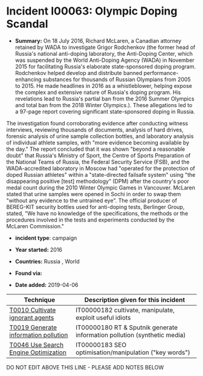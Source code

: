 # Incident I00063: Olympic Doping Scandal

* **Summary:** On 18 July 2016, Richard McLaren, a Canadian attorney retained by WADA to investigate Grigor Rodchenkov (the former head of Russia's national anti-doping laboratory, the Anti-Doping Center, which was suspended by the World Anti-Doping Agency (WADA) in November 2015 for facilitating Russia's elaborate state-sponsored doping program. Rodchenkov helped develop and distribute banned performance-enhancing substances for thousands of Russian Olympians from 2005 to 2015. He made headlines in 2016 as a whistleblower, helping expose the complex and extensive nature of Russia's doping program. His revelations lead to Russia's partial ban from the 2016 Summer Olympics and total ban from the 2018 Winter Olympics.). These allegations led to a 97-page report covering significant state-sponsored doping in Russia. 

The investigation found corroborating evidence after conducting witness interviews, reviewing thousands of documents, analysis of hard drives, forensic analysis of urine sample collection bottles, and laboratory analysis of individual athlete samples, with "more evidence becoming available by the day." The report concluded that it was shown "beyond a reasonable doubt" that Russia's Ministry of Sport, the Centre of Sports Preparation of the National Teams of Russia, the Federal Security Service (FSB), and the WADA-accredited laboratory in Moscow had "operated for the protection of doped Russian athletes" within a "state-directed failsafe system" using "the disappearing positive [test] methodology" (DPM) after the country's poor medal count during the 2010 Winter Olympic Games in Vancouver. McLaren stated that urine samples were opened in Sochi in order to swap them "without any evidence to the untrained eye". The official producer of BEREG-KIT security bottles used for anti-doping tests, Berlinger Group, stated, "We have no knowledge of the specifications, the methods or the procedures involved in the tests and experiments conducted by the McLaren Commission."

* **incident type**: campaign

* **Year started:** 2016

* **Countries:** Russia , World

* **Found via:** 

* **Date added:** 2019-04-06
 

| Technique | Description given for this incident |
| --------- | ------------------------- |
| [T0010 Cultivate ignorant agents](../generated_pages/techniques/T0010.md) | IT00000182 cultivate, manipulate, exploit useful idiots  |
| [T0019 Generate information pollution](../generated_pages/techniques/T0019.md) | IT00000180 RT & Sputnik generate information pollution (synthetic media) |
| [T0046 Use Search Engine Optimization](../generated_pages/techniques/T0046.md) | IT00000183 SEO optimisation/manipulation ("key words") |


DO NOT EDIT ABOVE THIS LINE - PLEASE ADD NOTES BELOW